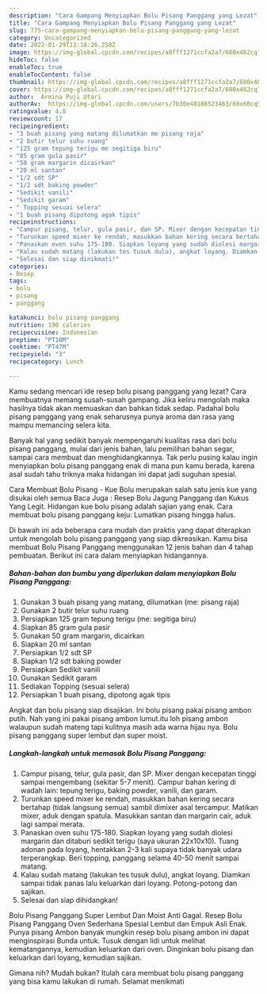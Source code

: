 ```yaml
---
description: "Cara Gampang Menyiapkan Bolu Pisang Panggang yang Lezat"
title: "Cara Gampang Menyiapkan Bolu Pisang Panggang yang Lezat"
slug: 775-cara-gampang-menyiapkan-bolu-pisang-panggang-yang-lezat
category: Uncategorized
date: 2022-01-29T13:18:26.258Z
image: https://img-global.cpcdn.com/recipes/a8fff1271ccfa2a7/680x482cq70/bolu-pisang-panggang-foto-resep-utama.jpg
hideToc: false
enableToc: true
enableTocContent: false
thumbnail: https://img-global.cpcdn.com/recipes/a8fff1271ccfa2a7/680x482cq70/bolu-pisang-panggang-foto-resep-utama.jpg
cover: https://img-global.cpcdn.com/recipes/a8fff1271ccfa2a7/680x482cq70/bolu-pisang-panggang-foto-resep-utama.jpg
author:  Armina Puji Utari
authorAv:  https://img-global.cpcdn.com/users/7b30e40186523463/60x60cq50/avatar.jpg
ratingvalue: 4.8
reviewcount: 17
recipeingredient:
- "3 buah pisang yang matang dilumatkan me pisang raja"
- "2 butir telur suhu ruang"
- "125 gram tepung terigu me segitiga biru"
- "85 gram gula pasir"
- "50 gram margarin dicairkan"
- "20 ml santan"
- "1/2 sdt SP"
- "1/2 sdt baking powder"
- "Sedikit vanili"
- "Sedikit garam"
- " Topping sesuai selera"
- "1 buah pisang dipotong agak tipis"
recipeinstructions:
- "Campur pisang, telur, gula pasir, dan SP. Mixer dengan kecepatan tinggi sampai mengembang (sekitar 5-7 menit). Campur bahan kering di wadah lain: tepung terigu, baking powder, vanili, dan garam."
- "Turunkan speed mixer ke rendah, masukkan bahan kering secara bertahap (tidak langsung semua) sambil dimixer asal tercampur. Matikan mixer, aduk dengan spatula. Masukkan santan dan margarin cair, aduk lagi sampai merata."
- "Panaskan oven suhu 175-180. Siapkan loyang yang sudah diolesi margarin dan ditaburi sedikit terigu (saya ukuran 22x10x10). Tuang adonan pada loyang, hentakkan 2-3 kali supaya tidak banyak udara terperangkap. Beri topping, panggang selama 40-50 menit sampai matang."
- "Kalau sudah matang (lakukan tes tusuk dulu), angkat loyang. Diamkan sampai tidak panas lalu keluarkan dari loyang. Potong-potong dan sajikan."
- "Selesai dan siap dinikmati!"
categories:
- Resep
tags:
- bolu
- pisang
- panggang

katakunci: bolu pisang panggang 
nutrition: 190 calories
recipecuisine: Indonesian
preptime: "PT10M"
cooktime: "PT47M"
recipeyield: "3"
recipecategory: Lunch

---
```



Kamu sedang mencari ide resep bolu pisang panggang yang lezat? Cara membuatnya memang susah-susah gampang. Jika keliru mengolah maka hasilnya tidak akan memuaskan dan bahkan tidak sedap. Padahal bolu pisang panggang yang enak seharusnya punya aroma dan rasa yang mampu memancing selera kita.


Banyak hal yang sedikit banyak mempengaruhi kualitas rasa dari bolu pisang panggang, mulai dari jenis bahan, lalu pemilihan bahan segar, sampai cara membuat dan menghidangkannya. Tak perlu pusing kalau ingin menyiapkan bolu pisang panggang enak di mana pun kamu berada, karena asal sudah tahu triknya maka hidangan ini dapat jadi suguhan spesial.

Cara Membuat Bolu Pisang - Kue Bolu merupakan salah satu jenis kue yang disukai oleh semua Baca Juga : Resep Bolu Jagung Panggang dan Kukus Yang Legit. Hidangan kue bolu pisang adalah sajian yang enak. Cara membuat bolu pisang panggang keju: Lumatkan pisang hingga halus.


Di bawah ini ada beberapa cara mudah dan praktis yang dapat diterapkan untuk mengolah bolu pisang panggang yang siap dikreasikan. Kamu bisa membuat Bolu Pisang Panggang menggunakan 12 jenis bahan dan 4 tahap pembuatan. Berikut ini cara dalam menyiapkan hidangannya.

<!--inarticleads1-->

##### Bahan-bahan dan bumbu yang diperlukan dalam menyiapkan Bolu Pisang Panggang:

1. Gunakan 3 buah pisang yang matang, dilumatkan (me: pisang raja)
1. Gunakan 2 butir telur suhu ruang
1. Persiapkan 125 gram tepung terigu (me: segitiga biru)
1. Siapkan 85 gram gula pasir
1. Gunakan 50 gram margarin, dicairkan
1. Siapkan 20 ml santan
1. Persiapkan 1/2 sdt SP
1. Siapkan 1/2 sdt baking powder
1. Persiapkan Sedikit vanili
1. Gunakan Sedikit garam
1. Sediakan  Topping (sesuai selera)
1. Persiapkan 1 buah pisang, dipotong agak tipis


Angkat dan bolu pisang siap disajikan. Ini bolu pisang pakai pisang ambon putih. Nah yang ini pakai pisang ambon lumut.itu loh pisang ambon walaupun sudah mateng tapi kulitnya masih ada warna hijau nya. Bolu pisang panggang super lembut dan super moist. 

<!--inarticleads2-->

##### Langkah-langkah untuk memasak Bolu Pisang Panggang:

1. Campur pisang, telur, gula pasir, dan SP. Mixer dengan kecepatan tinggi sampai mengembang (sekitar 5-7 menit). Campur bahan kering di wadah lain: tepung terigu, baking powder, vanili, dan garam.
1. Turunkan speed mixer ke rendah, masukkan bahan kering secara bertahap (tidak langsung semua) sambil dimixer asal tercampur. Matikan mixer, aduk dengan spatula. Masukkan santan dan margarin cair, aduk lagi sampai merata.
1. Panaskan oven suhu 175-180. Siapkan loyang yang sudah diolesi margarin dan ditaburi sedikit terigu (saya ukuran 22x10x10). Tuang adonan pada loyang, hentakkan 2-3 kali supaya tidak banyak udara terperangkap. Beri topping, panggang selama 40-50 menit sampai matang.
1. Kalau sudah matang (lakukan tes tusuk dulu), angkat loyang. Diamkan sampai tidak panas lalu keluarkan dari loyang. Potong-potong dan sajikan.
1. Selesai dan siap dihidangkan!

Bolu Pisang Panggang Super Lembut Dan Moist Anti Gagal. Resep Bolu Pisang Panggang Oven Sederhana Spesial Lembut dan Empuk Asli Enak. Punya pisang Ambon banyak mungkin resep bolu pisang ambon ini dapat menginspirasi Bunda untuk. Tusuk dengan lidi untuk melihat kematangannya, kemudian keluarkan dari oven. Dinginkan bolu pisang dan keluarkan dari loyang, kemudian sajikan. 

Gimana nih? Mudah bukan? Itulah cara membuat bolu pisang panggang yang bisa kamu lakukan di rumah. Selamat menikmati
